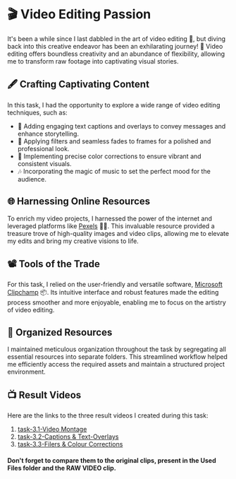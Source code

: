 # 🎬 Video Editing Passion

It's been a while since I last dabbled in the art of video editing 🎥, but diving back into this creative endeavor has been an exhilarating journey! 🌟 Video editing offers boundless creativity and an abundance of flexibility, allowing me to transform raw footage into captivating visual stories.

## 🖋️ Crafting Captivating Content

In this task, I had the opportunity to explore a wide range of video editing techniques, such as:

- 💬 Adding engaging text captions and overlays to convey messages and enhance storytelling.
- 🎨 Applying filters and seamless fades to frames for a polished and professional look.
- 🌈 Implementing precise color corrections to ensure vibrant and consistent visuals.
- 🎶 Incorporating the magic of music to set the perfect mood for the audience.

## 🌐 Harnessing Online Resources

To enrich my video projects, I harnessed the power of the internet and leveraged platforms like [Pexels](https://www.pexels.com/) 📸🌐. This invaluable resource provided a treasure trove of high-quality images and video clips, allowing me to elevate my edits and bring my creative visions to life.

## 📽️ Tools of the Trade

For this task, I relied on the user-friendly and versatile software, [Microsoft Clipchamp](https://clipchamp.com/en/video-editor/) 📦. Its intuitive interface and robust features made the editing process smoother and more enjoyable, enabling me to focus on the artistry of video editing.

## 📁 Organized Resources

I maintained meticulous organization throughout the task by segregating all essential resources into separate folders. This streamlined workflow helped me efficiently access the required assets and maintain a structured project environment.

## 📺 Result Videos

Here are the links to the three result videos I created during this task:

1. [task-3.1-Video Montage](https://clipchamp.com/watch/XAldM9IZdH2)
2. [task-3.2-Captions & Text-Overlays](https://clipchamp.com/watch/eOyUdokmbT0)
3. [task-3.3-Filers & Colour Corrections](https://clipchamp.com/watch/4XdWgEKWPw2)

#### Don't forget to compare them to the original clips, present in the Used Files folder and the RAW VIDEO clip.

